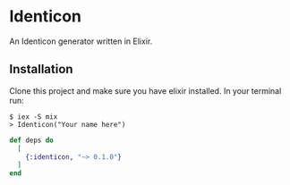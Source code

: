 # Identicon

An Identicon generator written in Elixir.

## Installation

Clone this project and make sure you have elixir installed.
In your terminal run:
```
$ iex -S mix
> Identicon("Your name here")
```

```elixir
def deps do
  [
    {:identicon, "~> 0.1.0"}
  ]
end
```


